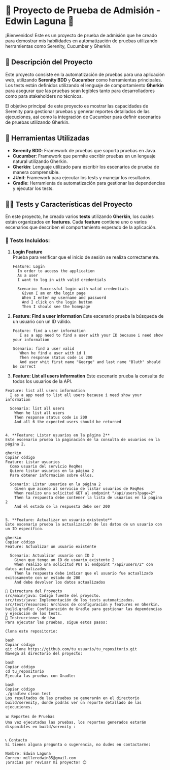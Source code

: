 # 📝 Proyecto de Prueba de Admisión - Edwin Laguna 🚀

¡Bienvenidos! Este es un proyecto de prueba de admisión que he creado para demostrar mis habilidades en automatización de pruebas utilizando herramientas como Serenity, Cucumber y Gherkin.

## 📌 Descripción del Proyecto

Este proyecto consiste en la automatización de pruebas para una aplicación web, utilizando **Serenity BDD** y **Cucumber** como herramientas principales. Los tests están definidos utilizando el lenguaje de comportamiento **Gherkin** para asegurar que las pruebas sean legibles tanto para desarrolladores como para stakeholders no técnicos.

El objetivo principal de este proyecto es mostrar las capacidades de Serenity para gestionar pruebas y generar reportes detallados de las ejecuciones, así como la integración de Cucumber para definir escenarios de pruebas utilizando Gherkin.

## 🔧 Herramientas Utilizadas

- **Serenity BDD**: Framework de pruebas que soporta pruebas en Java.
- **Cucumber**: Framework que permite escribir pruebas en un lenguaje natural utilizando Gherkin.
- **Gherkin**: Lenguaje utilizado para escribir los escenarios de prueba de manera comprensible.
- **JUnit**: Framework para ejecutar los tests y manejar los resultados.
- **Gradle**: Herramienta de automatización para gestionar las dependencias y ejecutar los tests.

## 🧑‍💻 Tests y Características del Proyecto

En este proyecto, he creado varios **tests** utilizando **Gherkin**, los cuales están organizados en **features**. Cada **feature** contiene uno o varios escenarios que describen el comportamiento esperado de la aplicación.

### 📑 Tests Incluidos:

1. **Login Feature**  
   Prueba para verificar que el inicio de sesión se realiza correctamente.
   ```gherkin
   Feature: Login
     In order to access the application
     As a user
     I want to log in with valid credentials

     Scenario: Successful login with valid credentials
       Given I am on the login page
       When I enter my username and password
       And I click on the login button
       Then I should see the homepage
2. **Feature: Find a user information** 
    Este escenario prueba la búsqueda de un usuario con un ID válido.
     ```gherkin
     Feature: find a user information
        I as a app need to find a user with your ID because i need show your information

     Scenario: find a user valid
        When he find a user with id 1
        Then response status code is 200
        And user whit first name "George" and last name "Bluth" should be correct

3. **Feature: List all users information**
Este escenario prueba la consulta de todos los usuarios de la API.
```gherkin
Feature: list all users information
  I as a app need to list all users because i need show your information

  Scenario: list all users
    When he list all users
    Then response status code is 200
    And all 6 the expected users should be returned


4. **Feature: Listar usuarios en la página 2**
Este escenario prueba la paginación de la consulta de usuarios en la página 2.

gherkin
Copiar código
Feature: Listar usuarios
  Como usuario del servicio ReqRes
  Quiero listar usuarios en la página 2
  Para obtener información sobre ellos.

  Scenario: Listar usuarios en la página 2
    Given que accedo al servicio de listar usuarios de ReqRes
    When realizo una solicitud GET al endpoint "/api/users?page=2"
    Then la respuesta debe contener la lista de usuarios en la pagina 2
    And el estado de la respuesta debe ser 200


5. **Feature: Actualizar un usuario existente**
Este escenario prueba la actualización de los datos de un usuario con un ID específico.

gherkin
Copiar código
Feature: Actualizar un usuario existente

  Scenario: Actualizar usuario con ID 2
    Given que tengo un ID de usuario existente 2
    When realizo una solicitud PUT al endpoint "/api/users/2" con datos actualizados
    Then la respuesta debe indicar que el usuario fue actualizado exitosamente con un estado de 200
    And debe devolver los datos actualizados    

📂 Estructura del Proyecto
src/main/java: Código fuente del proyecto.
src/test/java: Implementación de los tests automatizados.
src/test/resources: Archivos de configuración y features en Gherkin.
build.gradle: Configuración de Gradle para gestionar las dependencias y ejecución de los tests.
🚀 Instrucciones de Uso
Para ejecutar las pruebas, sigue estos pasos:

Clona este repositorio:

bash
Copiar código
git clone https://github.com/tu_usuario/tu_repositorio.git
Navega al directorio del proyecto:

bash
Copiar código
cd tu_repositorio
Ejecuta las pruebas con Gradle:

bash
Copiar código
./gradlew clean test
Los resultados de las pruebas se generarán en el directorio build/serenity, donde podrás ver un reporte detallado de las ejecuciones.

📊 Reportes de Pruebas
Una vez ejecutadas las pruebas, los reportes generados estarán disponibles en build/serenity :


📞 Contacto
Si tienes alguna pregunta o sugerencia, no dudes en contactarme:

Nombre: Edwin Laguna
Correo: milleredwin85@gmail.com
¡Gracias por revisar mi proyecto! 😊

